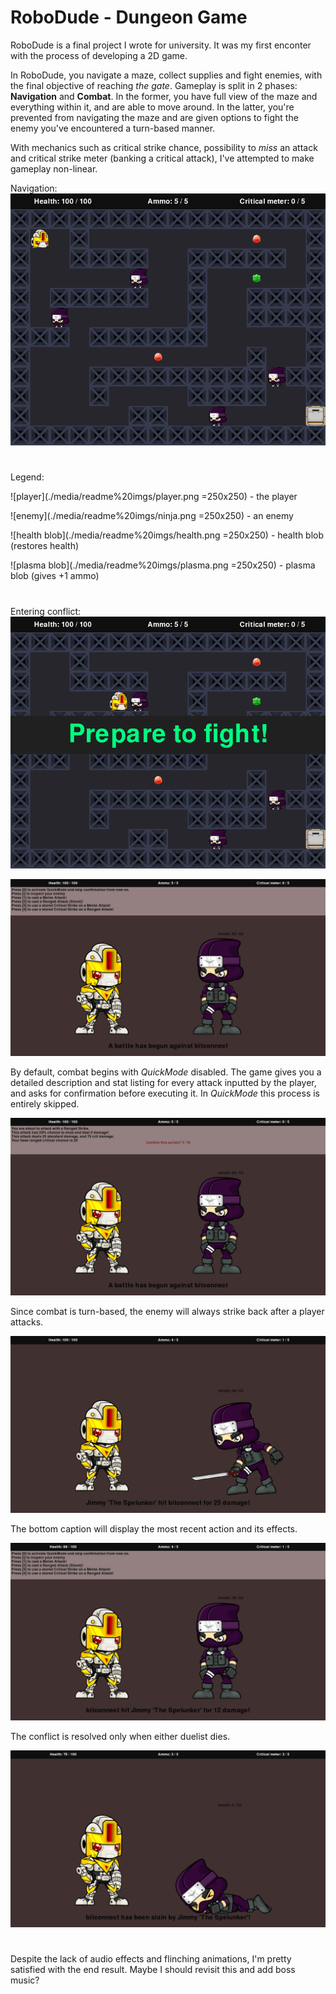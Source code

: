 # RoboDude - Dungeon Game

RoboDude is a final project I wrote for university. It was my first enconter with the process of developing a 2D game.

In RoboDude, you navigate a maze, collect supplies and fight enemies, with the final objective of reaching *the gate*. Gameplay is split in 2 phases: **Navigation** and **Combat**. In the former, you have full view of the maze and everything within it, and are able to move around. In the latter, you're prevented from navigating the maze and are given options to fight the enemy you've encountered a turn-based manner.

With mechanics such as critical strike chance, possibility to *miss* an attack and critical strike meter (banking a critical attack), I've attempted to make gameplay non-linear.

Navigation:
![maze](./media/readme%20imgs/maze.png)

#

Legend:

![player](./media/readme%20imgs/player.png =250x250) - the player

![enemy](./media/readme%20imgs/ninja.png =250x250) - an enemy

![health blob](./media/readme%20imgs/health.png =250x250) - health blob (restores health)

![plasma blob](./media/readme%20imgs/plasma.png =250x250) - plasma blob (gives +1 ammo)

#

Entering conflict:
![battle](./media/readme%20imgs/prepare.png)

![battle](./media/readme%20imgs/battle.png)

By default, combat begins with *QuickMode* disabled. The game gives you a detailed description and stat listing for every attack inputted by the player, and asks for confirmation before executing it. In *QuickMode* this process is entirely skipped.

![confirm](./media/readme%20imgs/confirm.png)

Since combat is turn-based, the enemy will always strike back after a player attacks.

![enemy attack](./media/readme%20imgs/enemy_attack.png)

The bottom caption will display the most recent action and its effects.

![mid fight](./media/readme%20imgs/progression.png)

The conflict is resolved only when either duelist dies.

![mid fight](./media/readme%20imgs/victory.png)

#

Despite the lack of audio effects and flinching animations, I'm pretty satisfied with the end result. Maybe I should revisit this and add boss music?
